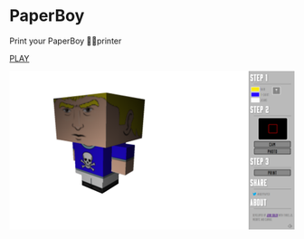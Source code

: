 # PaperBoy

Print your PaperBoy 👨🏻printer

[PLAY](https://jerosoler.github.io/PaperBoy/)

![Demo](https://github.com/jerosoler/PaperBoy/raw/master/docs/PaperBoy.png)
